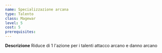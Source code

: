 ```yaml
---
name: Specializzazione arcana
type: Talento
class: Magewar
level: 5
cost: 5
prerequisites: 
---
```


**Descrizione**
Riduce di 1 l'azione per i talenti attacco arcano e danno arcano